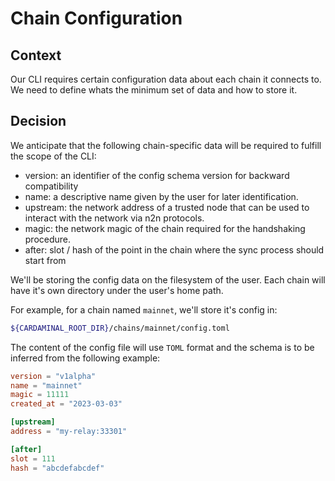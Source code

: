 # Chain Configuration

## Context

Our CLI requires certain configuration data about each chain it connects to. We need to define whats the minimum set of data and how to store it.

## Decision

We anticipate that the following chain-specific data will be required to fulfill the scope of the CLI:

- version: an identifier of the config schema version for backward compatibility
- name: a descriptive name given by the user for later identification.
- upstream: the network address of a trusted node that can be used to interact with the network via n2n protocols.
- magic: the network magic of the chain required for the handshaking procedure.
- after: slot / hash of the point in the chain where the sync process should start from

We'll be storing the config data on the filesystem of the user. Each chain will have it's own directory under the user's home path.

For example, for a chain named `mainnet`, we'll store it's config in:

```sh
${CARDAMINAL_ROOT_DIR}/chains/mainnet/config.toml
```

The content of the config file will use `TOML` format and the schema is to be inferred from the following example:

```toml
version = "v1alpha"
name = "mainnet"
magic = 11111
created_at = "2023-03-03"

[upstream]
address = "my-relay:33301"

[after]
slot = 111
hash = "abcdefabcdef"
```
